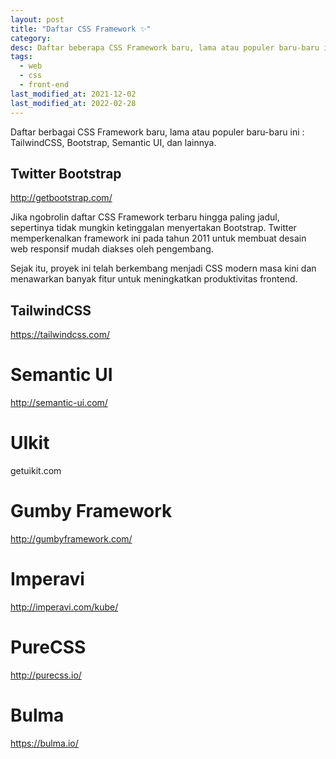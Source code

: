 ```yaml
---
layout: post
title: "Daftar CSS Framework ✨"
category:
desc: Daftar beberapa CSS Framework baru, lama atau populer baru-baru ini.
tags:
  - web
  - css
  - front-end
last_modified_at: 2021-12-02
last_modified_at: 2022-02-28
---
```


Daftar berbagai CSS Framework baru, lama atau populer baru-baru ini : TailwindCSS, Bootstrap, Semantic UI, dan lainnya.

## Twitter Bootstrap

http://getbootstrap.com/

Jika ngobrolin daftar CSS Framework terbaru hingga paling jadul, sepertinya tidak mungkin ketinggalan menyertakan Bootstrap. Twitter memperkenalkan framework ini pada tahun 2011 untuk membuat desain web responsif mudah diakses oleh pengembang.

Sejak itu, proyek ini telah berkembang menjadi CSS modern masa kini dan menawarkan banyak fitur untuk meningkatkan produktivitas frontend.

## TailwindCSS

https://tailwindcss.com/

# Semantic UI

http://semantic-ui.com/

# UIkit

getuikit.com


# Gumby Framework
http://gumbyframework.com/

# Imperavi
http://imperavi.com/kube/

# PureCSS
http://purecss.io/

# Bulma
https://bulma.io/
